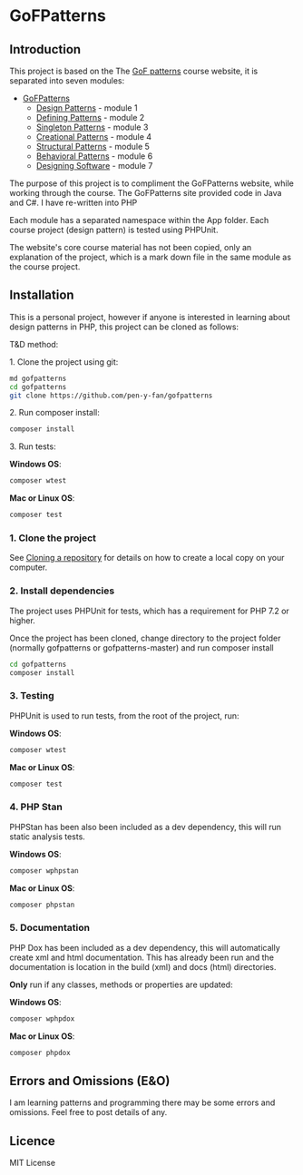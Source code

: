 # GoFPatterns

## Introduction

This project is based on the The [GoF patterns](https://www.gofpatterns.com/) course website, it is separated into seven modules:

- [GoFPatterns](https://www.gofpatterns.com/)
  - [Design Patterns](https://www.gofpatterns.com/design-patterns/module1/intro-design-patterns.php) - module 1
  - [Defining Patterns](https://www.gofpatterns.com/design-patterns/module2/intro-defining-design-patterns.php) - module 2
  - [Singleton Patterns](https://www.gofpatterns.com/design-patterns/module3/intro-singleton-design-pattern.php) - module 3
  - [Creational Patterns](https://www.gofpatterns.com/design-patterns/module4/intro-creational-patterns.php) - module 4
  - [Structural Patterns](https://www.gofpatterns.com/design-patterns/module5/intro-structural-designPatterns.php) - module 5
  - [Behavioral Patterns](https://www.gofpatterns.com/design-patterns/module6/intro-behavioral-designPatterns.php) - module 6
  - [Designing Software](https://www.gofpatterns.com/design-patterns/module7/intro-designPattern-softwareDesign.php) - module 7

The purpose of this project is to compliment the GoFPatterns website, while working through the course. The GoFPatterns site provided code in Java and C#. I have re-written into PHP

Each module has a separated namespace within the App folder. Each course project (design pattern) is tested using PHPUnit.

The website's core course material has not been copied, only an explanation of the project, which is a mark down file in the same module as the course project.

## Installation

This is a personal project, however if anyone is interested in learning about design patterns in PHP, this project can be cloned as follows:

T&D method:

1\. Clone the project using git:

```sh
md gofpatterns
cd gofpatterns
git clone https://github.com/pen-y-fan/gofpatterns
```

2\. Run composer install:

```sh
composer install
```

3\. Run tests:

**Windows OS**:

```sh
composer wtest
```

**Mac or Linux OS**:

```sh
composer test
```

### 1. Clone the project

See [Cloning a repository](https://help.github.com/en/articles/cloning-a-repository) for details on how to create a local copy on your computer.

### 2. Install dependencies

The project uses PHPUnit for tests, which has a requirement for PHP 7.2 or higher.

Once the project has been cloned, change directory to the project folder (normally gofpatterns or gofpatterns-master) and run composer install

```sh
cd gofpatterns
composer install
```

### 3. Testing

PHPUnit is used to run tests, from the root of the project, run:

**Windows OS**:

```sh
composer wtest
```

**Mac or Linux OS**:

```sh
composer test
```

### 4. PHP Stan

PHPStan has been also been included as a dev dependency, this will run static analysis tests.

**Windows OS**:

```sh
composer wphpstan
```

**Mac or Linux OS**:

```sh
composer phpstan
```

### 5. Documentation

PHP Dox has been included as a dev dependency, this will automatically create xml and html documentation. This has already been run and the documentation is location in the build (xml) and docs (html) directories.

**Only** run if any classes, methods or properties are updated:

**Windows OS**:

```sh
composer wphpdox
```

**Mac or Linux OS**:

```sh
composer phpdox
```

## Errors and Omissions (E&O)

I am learning patterns and programming there may be some errors and omissions. Feel free to post details of any.

## Licence

MIT License

